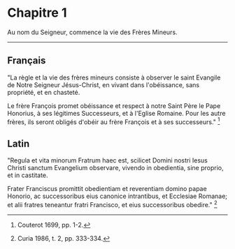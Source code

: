 # Chapitre 1

Au nom du Seigneur, commence la vie des Frères Mineurs.

***

## Français

"La règle et la vie des frères mineurs consiste à observer le saint Evangile de Notre Seigneur Jésus-Christ, en vivant dans l'obéissance, sans propriété, et en chasteté.

Le frère François promet obéissance et respect à notre Saint Père le Pape Honorius, à ses légitimes Successeurs, et à l'Eglise Romaine. Pour les autre frères, ils seront obligés d'obéir au frère François et à ses successeurs." [^1]

[^1]: Couterot 1699, pp. 1-2.

## Latin

"Regula et vita minorum Fratrum haec est, scilicet Domini nostri Iesus Christi sanctum Evangelium observare, vivendo in obedientia, sine proprio, et in castitate. 

Frater Franciscus promittit obedientiam et reverentiam domino papae Honorio, ac successoribus eius canonice intrantibus, et Ecclesiae Romanae; et alii fratres teneantur fratri Francisco, et eius successoribus obedire." [^2]

[^2]: Curia 1986, t. 2, pp. 333-334.

